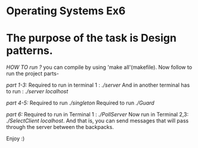 # Operating Systems Ex6

# The purpose of the task is Design patterns.

_HOW TO run ?_
you can compile by using 'make all'(makefile).
Now follow to run the project parts-

_part 1-3:_
Required to run in terminal 1 :  _./server_
And in another terminal has to run : _./server localhost_

_part 4-5:_
Required to run _./singleton_
Required to run _./Guard_

_part 6:_
Required to run in Terminal 1 : _./PollServer_ Now run in Terminal 2,3: _./SelectClient localhost_.
And that is, you can send messages that will pass through the server between the backpacks.

Enjoy :)